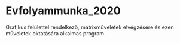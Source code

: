 # Evfolyammunka_2020

Grafikus felülettel rendelkező, mátrixműveletek elvégzésére és ezen műveletek oktatására alkalmas program.
